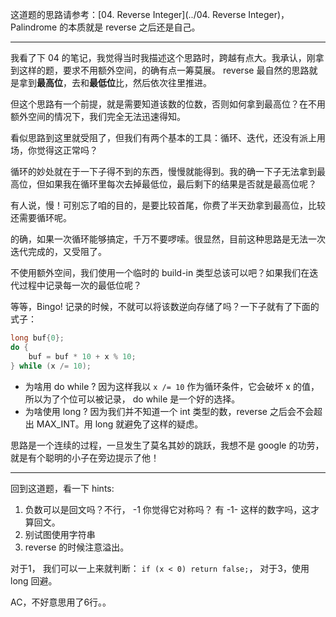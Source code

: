 这道题的思路请参考：[04. Reverse Integer](../04. Reverse Integer)，Palindrome 的本质就是 reverse 之后还是自己。

-----

我看了下 04 的笔记，我觉得当时我描述这个思路时，跨越有点大。我承认，刚拿到这样的题，要求不用额外空间，的确有点一筹莫展。 reverse 最自然的思路就是拿到**最高位**，去和**最低位**比，然后依次往里推进。

但这个思路有一个前提，就是需要知道该数的位数，否则如何拿到最高位？在不用额外空间的情况下，我们完全无法迅速得知。

看似思路到这里就受阻了，但我们有两个基本的工具：循环、迭代，还没有派上用场，你觉得这正常吗？

循环的妙处就在于一下子得不到的东西，慢慢就能得到。我的确一下子无法拿到最高位，但如果我在循环里每次去掉最低位，最后剩下的结果是否就是最高位呢？

有人说，慢！可别忘了咱的目的，是要比较首尾，你费了半天劲拿到最高位，比较还需要循环呢。

的确，如果一次循环能够搞定，千万不要啰嗦。很显然，目前这种思路是无法一次迭代完成的，又受阻了。

不使用额外空间，我们使用一个临时的 build-in 类型总该可以吧？如果我们在迭代过程中记录每一次的最低位呢？

等等，Bingo! 记录的时候，不就可以将该数逆向存储了吗？一下子就有了下面的式子：

```cpp
long buf{0};
do {
    buf = buf * 10 + x % 10;
} while (x /= 10);
```

- 为啥用 do while ? 因为这样我以 `x /= 10` 作为循环条件，它会破坏 x 的值，所以为了个位可以被记录， do while 是一个好的选择。
- 为啥使用 long ? 因为我们并不知道一个 int 类型的数，reverse 之后会不会超出 MAX_INT。用 long 就避免了这样的疑虑。

思路是一个连续的过程，一旦发生了莫名其妙的跳跃，我想不是 google 的功劳，就是有个聪明的小子在旁边提示了他！

----

回到这道题，看一下 hints:

1. 负数可以是回文吗？不行， -1 你觉得它对称吗？ 有 -1- 这样的数字吗，这才算回文。
2. 别试图使用字符串
3. reverse 的时候注意溢出。

对于1， 我们可以一上来就判断： `if (x < 0) return false;`， 对于3，使用 long 回避。

AC，不好意思用了6行。。
